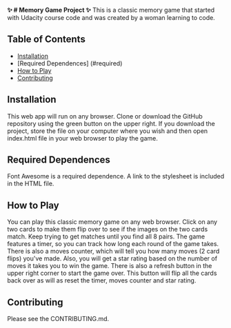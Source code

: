 **:sparkles: # Memory Game Project :sparkles:**
This is a classic memory game that started with Udacity course code and was created by a woman learning to code.

## Table of Contents

* [Installation](#installation)
* [Required Dependences] (#required)
* [How to Play](#how)
* [Contributing](#contributing)

## Installation
This web app will run on any browser. Clone or download the GitHub repository using the green button on the upper right. If you download the project, store the file on your computer where you wish and then open index.html file in your web browser to play the game.

## Required Dependences
Font Awesome is a required dependence. A link to the stylesheet is included in the HTML file.

## How to Play
You can play this classic memory game on any web browser. Click on any two cards to make them flip over to see if the images on the two cards match. Keep trying to get matches until you find all 8 pairs. The game features a timer, so you can track how long each round of the game takes. There is also a moves counter, which will tell you how many moves (2 card flips) you've made. Also, you will get a star rating based on the number of moves it takes you to win the game. There is also a refresh button in the upper right corner to start the game over. This button will flip all the cards back over as will as reset the timer, moves counter and star rating.

## Contributing
Please see the CONTRIBUTING.md.

